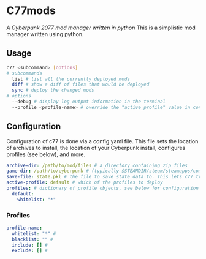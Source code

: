 # C77mods
*A Cyberpunk 2077 mod manager written in python*
This is a simplistic mod manager written using python.

## Usage

```bash
c77 <subcommand> [options]
# subcommands
  list # list all the currently deployed mods
  diff # show a diff of files that would be deployed
  sync # deploy the changed mods
# options
  --debug # display log output information in the terminal
  --profile <profile-name> # override the "active_profile" value in config.yaml
```

## Configuration
Configuration of c77 is done via a config.yaml file. This file sets the location of archives to install, the location of your Cyberpunk install, configures profiles (see below), and more.
```yaml
archive-dir: /path/to/mod/files # a directory containing zip files
game-dir: /path/to/cyberpunk # (typically $STEAMDIR/steam/steamapps/common/Cyberpunk 2077)
save-file: state.pkl # the file to save state data to. This lets c77 track the files it creates
active-profile: default # which of the profiles to deploy
profiles: # dictionary of profile objects, see below for configuration information
  default:
    whitelist: "*"
```

### Profiles
```yaml
profile-name:
  whitelist: "*" # 
  blacklist: "" #
  include: [] #
  exclude: [] #
```
